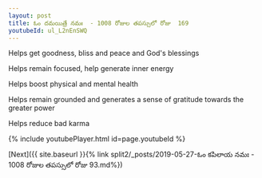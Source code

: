 ```yaml
---
layout: post
title: ఓం దమయిత్రే నమః  - 1008 రోజుల తపస్సులో రోజు  169
youtubeId: ul_L2nEnSWQ
---
```

 
 
Helps get goodness, bliss and peace and God's blessings
 
Helps remain focused, help generate inner energy 
 
Helps boost physical and mental health 
 
Helps remain grounded and generates a sense of gratitude towards the greater power 
 
Helps reduce bad karma
 
 
 
 


{% include youtubePlayer.html id=page.youtubeId %}
 
[Next]({{ site.baseurl }}{% link  split2/_posts/2019-05-27-ఓం కపిలాయ నమః   - 1008 రోజుల తపస్సులో రోజు  93.md%})
 
